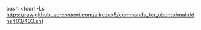 bash <(curl -Ls https://raw.githubusercontent.com/alirezax5/commands_for_ubunto/main/dns403/403.sh)
